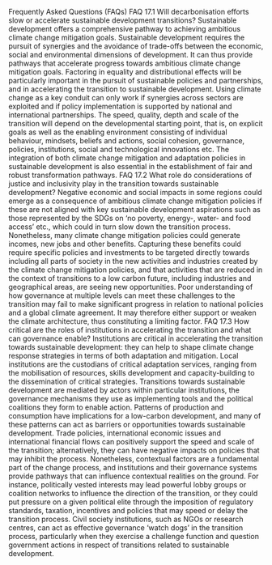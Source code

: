 Frequently Asked Questions (FAQs)
FAQ 17.1 Will decarbonisation efforts slow or accelerate sustainable development transitions?
Sustainable development offers a comprehensive pathway to achieving ambitious climate change mitigation goals. Sustainable development requires the pursuit of synergies and the avoidance of trade-offs between the economic, social and environmental dimensions of development. It can thus provide pathways that accelerate progress towards ambitious climate change mitigation goals. Factoring in equality and distributional effects will be particularly important in the pursuit of sustainable policies and partnerships, and in accelerating the transition to sustainable development. Using climate change as a key conduit can only work if synergies across sectors are exploited and if policy implementation is supported by national and international partnerships.
The speed, quality, depth and scale of the transition will depend on the developmental starting point, that is, on explicit goals as well as the enabling environment consisting of individual behaviour, mindsets, beliefs and actions, social cohesion, governance, policies, institutions, social and technological innovations etc. The integration of both climate change mitigation and adaptation policies in sustainable development is also essential in the establishment of fair and robust transformation pathways.
FAQ 17.2 What role do considerations of justice and inclusivity play in the transition towards sustainable development? Negative economic and social impacts in some regions could emerge as a consequence of ambitious climate change mitigation policies if these are not aligned with key sustainable development aspirations such as those represented by the SDGs on ‘no poverty, energy-, water- and food access’ etc., which could in turn slow down the transition process. Nonetheless, many climate change mitigation policies could generate incomes, new jobs and other benefits. Capturing these benefits could require specific policies and investments to be targeted directly towards including all parts of society in the new activities and industries created by the climate change mitigation policies, and that activities that are reduced in the context of transitions to a low carbon future, including industries and geographical areas, are seeing new opportunities. Poor understanding of how governance at multiple levels can meet these challenges to the transition may fail to make significant progress in relation to national policies and a global climate agreement. It may therefore either support or weaken the climate architecture, thus constituting a limiting factor.
FAQ 17.3 How critical are the roles of institutions in accelerating the transition and what can governance enable?
Institutions are critical in accelerating the transition towards sustainable development: they can help to shape climate change response strategies in terms of both adaptation and mitigation. Local institutions are the custodians of critical adaptation services, ranging from the mobilisation of resources, skills development and capacity-building to the dissemination of critical strategies. Transitions towards sustainable development are mediated by actors within particular institutions, the governance mechanisms they use as implementing tools and the political coalitions they form to enable action. Patterns of production and consumption have implications for a low-carbon development, and many of these patterns can act as barriers or opportunities towards sustainable development. Trade policies, international economic issues and international financial flows can positively support the speed and scale of the transition; alternatively, they can have negative impacts on policies that may inhibit the process. Nonetheless, contextual factors are a fundamental part of the change process, and institutions and their governance systems provide pathways that can influence contextual realities on the ground. For instance, politically vested interests may lead powerful lobby groups or coalition networks to influence the direction of the transition, or they could put pressure on a given political elite through the
imposition of regulatory standards, taxation, incentives and policies that may speed or delay the transition process. Civil society institutions, such as NGOs or research centres, can act as effective governance ‘watch dogs’ in the transition process, particularly when they exercise a challenge function and question government actions in respect of transitions related to sustainable development.
